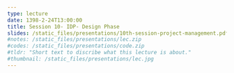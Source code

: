 ```yaml
---
type: lecture
date: 1398-2-24T13:00:00
title: Session 10- IDP- Design Phase
slides: /static_files/presentations/10th-session-project-management.pdf
#notes: /static_files/presentations/lec.zip
#codes: /static_files/presentations/code.zip
#tldr: "Short text to discribe what this lecture is about."
#thumbnail: /static_files/presentations/lec.jpg
---
```


